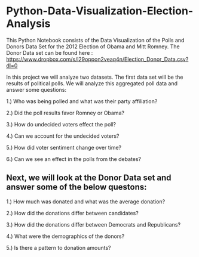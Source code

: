 # Python-Data-Visualization-Election-Analysis

This Python Notebook consists of the Data Visualization of the Polls and Donors Data Set for the 2012 Election of Obama and Mitt Romney.
The Donor Data set can be found here : https://www.dropbox.com/s/l29oppon2veaq4n/Election_Donor_Data.csv?dl=0


In this project we will analyze two datasets. The first data set will be the results of political polls. We will analyze this aggregated poll data and answer some questions:

1.) Who was being polled and what was their party affiliation?

2.) Did the poll results favor Romney or Obama?

3.) How do undecided voters effect the poll?

4.) Can we account for the undecided voters?

5.) How did voter sentiment change over time?

6.) Can we see an effect in the polls from the debates?


## Next, we will look at the Donor Data set and answer some of the below questons:

1.) How much was donated and what was the average donation?

2.) How did the donations differ between candidates?

3.) How did the donations differ between Democrats and Republicans?

4.) What were the demographics of the donors?

5.) Is there a pattern to donation amounts?
